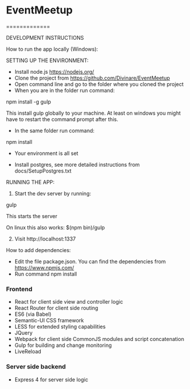 # EventMeetup
=============

DEVELOPMENT INSTRUCTIONS

How to run the app locally (Windows):

SETTING UP THE ENVIRONMENT:

- Install node.js https://nodejs.org/
- Clone the project from https://github.com/Divinare/EventMeetup
- Open command line and go to the folder where you cloned the project
- When you are in the folder run command:

npm install -g gulp

This install gulp globally to your machine. At least on windows you might have to restart the command prompt after this.

- In the same folder run command:

npm install

- Your environment is all set

- Install postgres, see more detailed instructions from docs/SetupPostgres.txt

RUNNING THE APP:

1. Start the dev server by running:

gulp

This starts the server

On linux this also works:
$(npm bin)/gulp

2. Visit http://localhost:1337


How to add dependencies:
- Edit the file package.json. You can find the dependencies from https://www.npmjs.com/
- Run command npm install



### Frontend ###

* React for client side view and controller logic
* React Router for client side routing
* ES6 (via Babel)
* Semantic-UI CSS framework
* LESS for extended styling capabilities
* JQuery
* Webpack for client side CommonJS modules and script concatenation
* Gulp for building and change monitoring
* LiveReload

### Server side backend ###

* Express 4 for server side logic